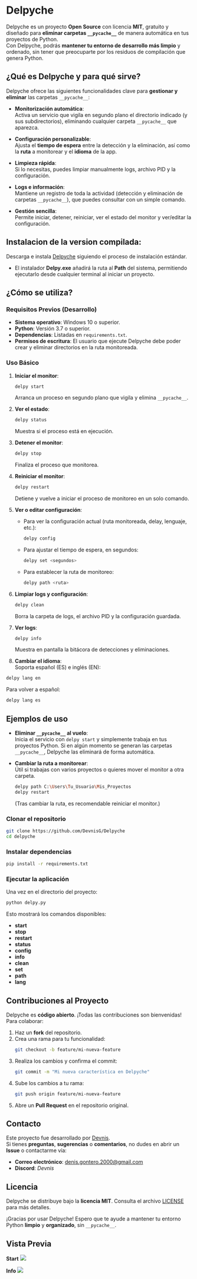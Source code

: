 # Delpyche

Delpyche es un proyecto **Open Source** con licencia **MIT**, gratuito y diseñado para **eliminar carpetas `__pycache__`** de manera automática en tus proyectos de Python.  
Con Delpyche, podrás **mantener tu entorno de desarrollo más limpio** y ordenado, sin tener que preocuparte por los residuos de compilación que genera Python.

## ¿Qué es Delpyche y para qué sirve?

Delpyche ofrece las siguientes funcionalidades clave para **gestionar y eliminar** las carpetas `__pycache__`:

- **Monitorización automática**:  
  Activa un servicio que vigila en segundo plano el directorio indicado (y sus subdirectorios), eliminando cualquier carpeta `__pycache__` que aparezca.

- **Configuración personalizable**:  
  Ajusta el **tiempo de espera** entre la detección y la eliminación, así como la **ruta** a monitorear y el **idioma** de la app.

- **Limpieza rápida**:  
  Si lo necesitas, puedes limpiar manualmente logs, archivo PID y la configuración.

- **Logs e información**:  
  Mantiene un registro de toda la actividad (detección y eliminación de carpetas `__pycache__`), que puedes consultar con un simple comando.

- **Gestión sencilla**:  
  Permite iniciar, detener, reiniciar, ver el estado del monitor y ver/editar la configuración.

## Instalacion de la version compilada:

Descarga e instala [Delpyche](https://github.com/DevnisG/Delpyche/releases/download/Delpyche/Setup_x64_Delpyche_v1.0.exe) siguiendo el proceso de instalación estándar.
- El instalador **Delpy.exe** añadirá la ruta al **Path** del sistema, permitiendo ejecutarlo desde cualquier terminal al iniciar un proyecto.

## ¿Cómo se utiliza?

### Requisitos Previos (Desarrollo)

- **Sistema operativo**: Windows 10 o superior.  
- **Python**: Versión 3.7 o superior.  
- **Dependencias**: Listadas en `requirements.txt`.  
- **Permisos de escritura**: El usuario que ejecute Delpyche debe poder crear y eliminar directorios en la ruta monitoreada.

### Uso Básico

1. **Iniciar el monitor**:  
   ```bash
   delpy start
   ```
   Arranca un proceso en segundo plano que vigila y elimina `__pycache__`.

2. **Ver el estado**:  
   ```bash
   delpy status
   ```
   Muestra si el proceso está en ejecución.

3. **Detener el monitor**:  
   ```bash
   delpy stop
   ```
   Finaliza el proceso que monitorea.

4. **Reiniciar el monitor**:  
   ```bash
   delpy restart
   ```
   Detiene y vuelve a iniciar el proceso de monitoreo en un solo comando.

5. **Ver o editar configuración**:
   - Para ver la configuración actual (ruta monitoreada, delay, lenguaje, etc.):  
     ```bash
     delpy config
     ```
   - Para ajustar el tiempo de espera, en segundos:  
     ```bash
     delpy set <segundos>
     ```
   - Para establecer la ruta de monitoreo:  
     ```bash
     delpy path <ruta>
     ```

6. **Limpiar logs y configuración**:  
   ```bash
   delpy clean
   ```
   Borra la carpeta de logs, el archivo PID y la configuración guardada.

7. **Ver logs**:  
   ```bash
   delpy info
   ```
   Muestra en pantalla la bitácora de detecciones y eliminaciones.

8. **Cambiar el idioma**:  
  Soporta español (ES) e inglés (EN):
  ```bash
  delpy lang en
  ```
  Para volver a español:
  ```bash
  delpy lang es
  ```

## Ejemplos de uso

- **Eliminar `__pycache__` al vuelo**:  
  Inicia el servicio con `delpy start` y simplemente trabaja en tus proyectos Python. Si en algún momento se generan las carpetas `__pycache__`, Delpyche las eliminará de forma automática.
  
- **Cambiar la ruta a monitorear**:  
  Útil si trabajas con varios proyectos o quieres mover el monitor a otra carpeta.  
  ```bash
  delpy path C:\Users\Tu_Usuario\Mis_Proyectos
  delpy restart
  ```
  (Tras cambiar la ruta, es recomendable reiniciar el monitor.)

### Clonar el repositorio

```bash
git clone https://github.com/DevnisG/Delpyche
cd delpyche
```

### Instalar dependencias

```bash
pip install -r requirements.txt
```

### Ejecutar la aplicación

Una vez en el directorio del proyecto:

```bash
python delpy.py 
```

Esto mostrará los comandos disponibles:
- **start**
- **stop**
- **restart**
- **status**
- **config**
- **info**
- **clean**
- **set**
- **path**
- **lang**

## Contribuciones al Proyecto

Delpyche es **código abierto**. ¡Todas las contribuciones son bienvenidas!  
Para colaborar:

1. Haz un **fork** del repositorio.
2. Crea una rama para tu funcionalidad:
   ```bash
   git checkout -b feature/mi-nueva-feature
   ```
3. Realiza los cambios y confirma el commit:
   ```bash
   git commit -m "Mi nueva característica en Delpyche"
   ```
4. Sube los cambios a tu rama:
   ```bash
   git push origin feature/mi-nueva-feature
   ```
5. Abre un **Pull Request** en el repositorio original.

## Contacto

Este proyecto fue desarrollado por [Devnis](https://github.com/DevnisG).  
Si tienes **preguntas**, **sugerencias** o **comentarios**, no dudes en abrir un **Issue** o contactarme vía:

- **Correo electrónico**: <denis.gontero.2000@gmail.com>  
- **Discord**: *Devnis*  

## Licencia

Delpyche se distribuye bajo la **licencia MIT**. Consulta el archivo [LICENSE](LICENSE) para más detalles.  

¡Gracias por usar Delpyche! Espero que te ayude a mantener tu entorno Python **limpio** y **organizado**, sin `__pycache__`.

## Vista Previa

**Start**
<img src="github/imgs/start.png"> 

**Info**
<img src="github/imgs/info.png"> 
